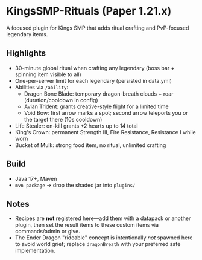 # KingsSMP-Rituals (Paper 1.21.x)

A focused plugin for Kings SMP that adds ritual crafting and PvP-focused legendary items.

## Highlights
- 30-minute global ritual when crafting any legendary (boss bar + spinning item visible to all)
- One-per-server limit for each legendary (persisted in data.yml)
- Abilities via `/ability`:
  - Dragon Bone Blade: temporary dragon-breath clouds + roar (duration/cooldown in config)
  - Avian Trident: grants creative-style flight for a limited time
  - Void Bow: first arrow marks a spot; second arrow teleports you or the target there (10s cooldown)
- Life Stealer: on-kill grants +2 hearts up to 14 total
- King's Crown: permanent Strength III, Fire Resistance, Resistance I while worn
- Bucket of Mulk: strong food item, no ritual, unlimited crafting

## Build
- Java 17+, Maven
- `mvn package` -> drop the shaded jar into `plugins/`

## Notes
- Recipes are **not** registered here—add them with a datapack or another plugin, then set the result items to these custom items via commands/admin or give.
- The Ender Dragon "rideable" concept is intentionally *not* spawned here to avoid world grief; replace `dragonBreath` with your preferred safe implementation.
